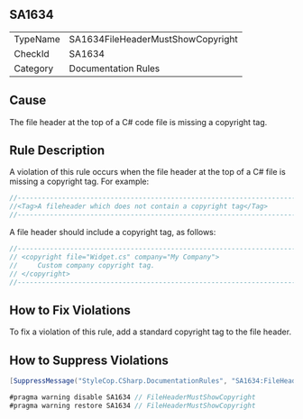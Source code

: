 ﻿## SA1634

<table>
<tr>
  <td>TypeName</td>
  <td>SA1634FileHeaderMustShowCopyright</td>
</tr>
<tr>
  <td>CheckId</td>
  <td>SA1634</td>
</tr>
<tr>
  <td>Category</td>
  <td>Documentation Rules</td>
</tr>
</table>

## Cause

The file header at the top of a C# code file is missing a copyright tag.

## Rule Description

A violation of this rule occurs when the file header at the top of a C# file is missing a copyright tag. For example:

```csharp
//-----------------------------------------------------------------------
//<Tag>A fileheader which does not contain a copyright tag</Tag>
//-----------------------------------------------------------------------
```

A file header should include a copyright tag, as follows:

```csharp
//-----------------------------------------------------------------------
// <copyright file="Widget.cs" company="My Company">
//     Custom company copyright tag.
// </copyright>
//-----------------------------------------------------------------------
```

## How to Fix Violations

To fix a violation of this rule, add a standard copyright tag to the file header.

## How to Suppress Violations

```csharp
[SuppressMessage("StyleCop.CSharp.DocumentationRules", "SA1634:FileHeaderMustShowCopyright", Justification = "Reviewed.")]
```

```csharp
#pragma warning disable SA1634 // FileHeaderMustShowCopyright
#pragma warning restore SA1634 // FileHeaderMustShowCopyright
```
